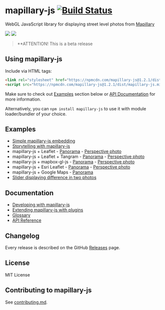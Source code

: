 # mapillary-js [![Build Status](https://circleci.com/gh/mapillary/mapillary-js.svg?style=svg)](https://circleci.com/gh/mapillary/mapillary-js)

WebGL JavaScript library for displaying street level photos from [Mapillary](https://www.mapillary.com)

<a href="http://bl.ocks.org/knikel/151a77df042cd3890502" target="_blank"><img style="max-width: 45%; height: auto;" src="https://raw.githubusercontent.com/mapillary/mapillary-js/master/docs/assets/media/mapillary-js-preview-01-perspective.jpg" /></a>
<a href="http://bl.ocks.org/knikel/151a77df042cd3890502" target="_blank"><img style="max-width: 45%; height: auto;" src="https://raw.githubusercontent.com/mapillary/mapillary-js/master/docs/assets/media/mapillary-js-preview-02-pano.jpg" /></a>

> **ATTENTION! This is a beta release

## Using mapillary-js

Include via HTML tags:
```html
<link rel="stylesheet" href="https://npmcdn.com/mapillary-js@1.2.1/dist/mapillary-js.min.css">
<script src="https://npmcdn.com/mapillary-js@1.2.1/dist/mapillary-js.min.js"></script>
```

Make sure to check out [Examples](https://github.com/mapillary/mapillary-js#examples) section below or [API Documentation](https://mapillary.github.io/mapillary-js) for more information.

Alternatively, you can `npm install mapillary-js` to use it with module loader/bundler of your choice.

## Examples
- [Simple mapillary-js embedding](https://bl.ocks.org/knikel/4615432968a33f1fcd6b)
- [Storytelling with mapillary-js](http://bl.ocks.org/knikel/630c2d6fa37a8a0e082a)
- mapillary-js + Leaflet - [Panorama](http://bl.ocks.org/knikel/f04c4656d1adeaaf1555) - [Perspective photo](http://bl.ocks.org/knikel/151a77df042cd3890502)
- mapillary-js + Leaflet + Tangram - [Panorama](http://bl.ocks.org/knikel/0f297c5b1fcfd14e38ba) - [Perspective photo](http://bl.ocks.org/knikel/fbeda1c8f89c97612b10)
- mapillary-js + mapbox-gl-js - [Panorama](http://bl.ocks.org/knikel/4ec4de69a0fc29318675) - [Perspective photo](http://bl.ocks.org/knikel/010115b08ebe30baba86)
- mapillary-js + Esri Leaflet -  [Panorama](http://bl.ocks.org/knikel/dd38c3fb1bd8fb3a826c) - [Perspective photo](http://bl.ocks.org/knikel/e85b802e97fd3390668f)
- mapillary-js + Google Maps - [Panorama](http://bl.ocks.org/knikel/451e2ee5d76ae72e669f)
- [Slider displaying difference in two photos](http://bl.ocks.org/knikel/bc0f813f611a8787ff02)

## Documentation
- [Developing with mapillary-js](https://github.com/mapillary/mapillary-js/blob/master/docs/developing.md)
- [Extending mapillary-js with plugins](https://github.com/mapillary/mapillary-js/blob/master/docs/plugins.md)
- [Glossary](https://github.com/mapillary/mapillary-js/blob/master/docs/glossary.md)
- [API Reference](https://mapillary.github.io/mapillary-js)

## Changelog

Every release is described on the GitHub [Releases](https://github.com/mapillary/mapillary-js/releases) page.

## License

MIT License

## Contributing to mapillary-js

See [contributing.md](https://github.com/mapillary/mapillary-js/blob/master/docs/contributing.md).
